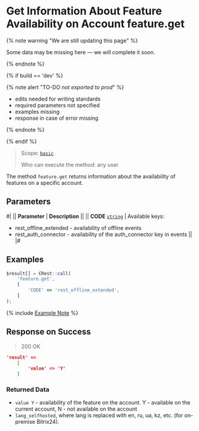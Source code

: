 # Get Information About Feature Availability on Account feature.get

{% note warning "We are still updating this page" %}

Some data may be missing here — we will complete it soon.

{% endnote %}

{% if build == 'dev' %}

{% note alert "TO-DO _not exported to prod_" %}

- edits needed for writing standards
- required parameters not specified
- examples missing
- response in case of error missing

{% endnote %}

{% endif %}

> Scope: [`basic`](../../scopes/permissions.md)
>
> Who can execute the method: any user

The method `feature.get` returns information about the availability of features on a specific account.

## Parameters

#|
|| **Parameter** | **Description** ||
|| **CODE**
[`string`](../../data-types.md) | Available keys:
- rest_offline_extended - availability of offline events
- rest_auth_connector - availability of the auth_connector key in events ||
|#

## Examples

```js
$result[] = CRest::call(
    'feature.get',
    [
        'CODE' => 'rest_offline_extended',
    ]
);
```

{% include [Example Note](../../../_includes/examples.md) %}

## Response on Success

> 200 OK
```json
'result' =>
    [
        'value' => 'Y'
    ]
```

### Returned Data

- `value Y` - availability of the feature on the account. Y - available on the current account, N - not available on the account
- `lang_selfhosted`, where lang is replaced with en, ru, ua, kz, etc. (for on-premise Bitrix24).